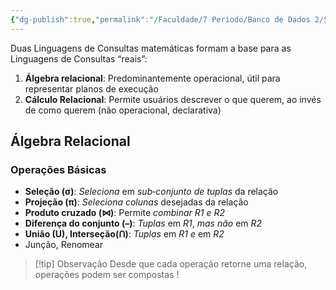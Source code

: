 ```yaml
---
{"dg-publish":true,"permalink":"/Faculdade/7 Periodo/Banco de Dados 2/Sub-Notes/Algebra Relacional/","created":"2024-07-11T07:59:29.036-03:00"}
---
```




Duas Linguagens de Consultas matemáticas formam a base para as Linguagens de Consultas “reais”:

1. **Álgebra relacional**: Predominantemente operacional, útil para representar planos de execução
2. **Cálculo Relacional**: Permite usuários descrever o que querem, ao invés de como querem (não operacional, declarativa)

## Álgebra Relacional
### Operações Básicas
- **Seleção (σ)**: *Seleciona* em *sub‐conjunto de tuplas* da relação
- **Projeção (π)**: *Seleciona colunas* desejadas da relação
- **Produto cruzado (⋈)**: Permite *combinar R1 e R2*
- **Diferença do conjunto (–)**: *Tuplas* em *R1*, *mas não* em *R2*
- **União (U), Interseção(ꓵ)**: *Tuplas* em *R1 e* em *R2*
- Junção, Renomear


> [!tip] Observação
>  Desde que cada operação retorne uma relação, operações podem ser compostas !

